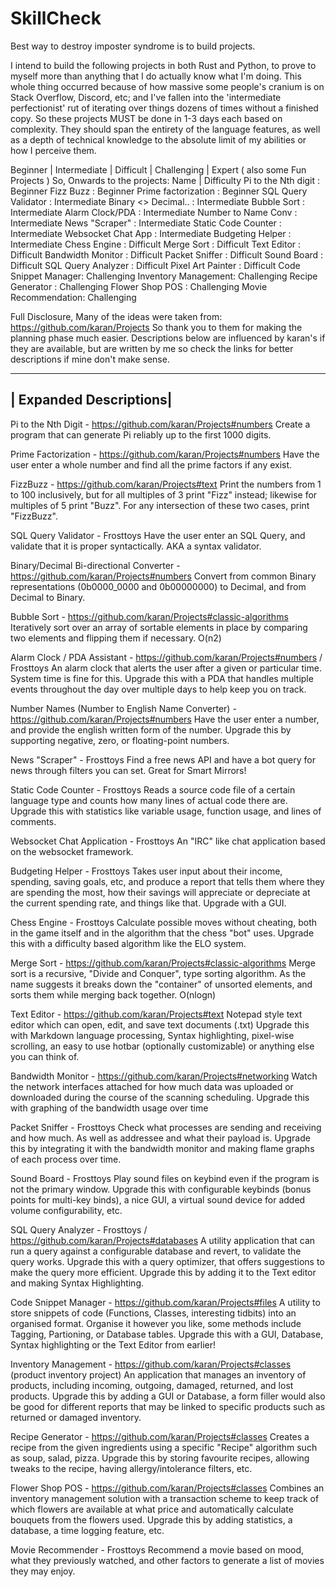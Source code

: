 # SkillCheck
Best way to destroy imposter syndrome is to build projects.


I intend to build the following projects in both Rust and Python, to prove to myself more than anything that I do actually know what I'm doing. 
This whole thing occurred because of how massive some people's cranium is on Stack Overflow, Discord, etc; and I've fallen into the 'intermediate perfectionist' rut of iterating over things dozens of times without a finished copy. So these projects MUST be done in 1-3 days each based on complexity. They should span the entirety of the language features, as well as a depth of technical knowledge to the absolute limit of my abilities or how I perceive them.

Beginner | Intermediate | Difficult | Challenging | Expert  ( also some Fun Projects )
So, Onwards to the projects:
Name                | Difficulty
Pi to the Nth digit : Beginner
Fizz Buzz           : Beginner
Prime factorization : Beginner
SQL Query Validator : Intermediate
Binary <> Decimal.. : Intermediate
Bubble Sort         : Intermediate
Alarm Clock/PDA     : Intermediate
Number to Name Conv : Intermediate
News "Scraper"      : Intermediate
Static Code Counter : Intermediate
Websocket Chat App  : Intermediate
Budgeting Helper    : Intermediate
Chess Engine        : Difficult
Merge Sort          : Difficult
Text Editor         : Difficult
Bandwidth Monitor   : Difficult
Packet Sniffer      : Difficult
Sound Board         : Difficult
SQL Query Analyzer  : Difficult
Pixel Art Painter   : Difficult
Code Snippet Manager: Challenging
Inventory Management: Challenging
Recipe Generator    : Challenging
Flower Shop POS     : Challenging
Movie Recommendation: Challenging



Full Disclosure, Many of the ideas were taken from:
https://github.com/karan/Projects
So thank you to them for making the planning phase much easier. Descriptions below are influenced by karan's if they are available, but are written by me so check the links for better descriptions if mine don't make sense.

------------------------
| Expanded Descriptions| 
------------------------

Pi to the Nth Digit - https://github.com/karan/Projects#numbers
Create a program that can generate Pi reliably up to the first 1000 digits.

Prime Factorization - https://github.com/karan/Projects#numbers
Have the user enter a whole number and find all the prime factors if any exist.

FizzBuzz - https://github.com/karan/Projects#text
Print the numbers from 1 to 100 inclusively, but for all multiples of 3 print "Fizz" instead; likewise for multiples of 5 print "Buzz". For any intersection of these two cases, print "FizzBuzz".

SQL Query Validator - Frosttoys
Have the user enter an SQL Query, and validate that it is proper syntactically. AKA a syntax validator.

Binary/Decimal Bi-directional Converter - https://github.com/karan/Projects#numbers
Convert from common Binary representations (0b0000_0000 and 0b00000000) to Decimal, and from Decimal to Binary.

Bubble Sort - https://github.com/karan/Projects#classic-algorithms
Iteratively sort over an array of sortable elements in place by comparing two elements and flipping them if necessary. O(n2)

Alarm Clock / PDA Assistant - https://github.com/karan/Projects#numbers / Frosttoys
An alarm clock that alerts the user after a given or particular time. System time is fine for this. Upgrade this with a PDA that handles multiple events throughout the day over multiple days to help keep you on track.

Number Names (Number to English Name Converter) - https://github.com/karan/Projects#numbers
Have the user enter a number, and provide the english written form of the number. Upgrade this by supporting negative, zero, or floating-point numbers.

News "Scraper" - Frosttoys
Find a free news API and have a bot query for news through filters you can set. Great for Smart Mirrors!

Static Code Counter - Frosttoys
Reads a source code file of a certain language type and counts how many lines of actual code there are.
Upgrade this with statistics like variable usage, function usage, and lines of comments.

Websocket Chat Application - Frosttoys
An "IRC" like chat application based on the websocket framework.

Budgeting Helper - Frosttoys
Takes user input about their income, spending, saving goals, etc, and produce a report that tells them where they are spending the most, how their savings will appreciate or depreciate at the current spending rate, and things like that. Upgrade with a GUI.

Chess Engine - Frosttoys
Calculate possible moves without cheating, both in the game itself and in the algorithm that the chess "bot" uses. Upgrade this with a difficulty based algorithm like the ELO system.

Merge Sort - https://github.com/karan/Projects#classic-algorithms
Merge sort is a recursive, "Divide and Conquer", type sorting algorithm. As the name suggests it breaks down the "container" of unsorted elements, and sorts them while merging back together. O(nlogn)

Text Editor - https://github.com/karan/Projects#text
Notepad style text editor which can open, edit, and save text documents (.txt)
Upgrade this with Markdown language processing, Syntax highlighting, pixel-wise scrolling, an easy to use hotbar (optionally customizable) or anything else you can think of.

Bandwidth Monitor - https://github.com/karan/Projects#networking
Watch the network interfaces attached for how much data was uploaded or downloaded during the course of the scanning scheduling. Upgrade this with graphing of the bandwidth usage over time

Packet Sniffer - Frosttoys
Check what processes are sending and receiving and how much. As well as addressee and what their payload is. Upgrade this by integrating it with the bandwidth monitor and making flame graphs of each process over time.

Sound Board - Frosttoys
Play sound files on keybind even if the program is not the primary window. Upgrade this with configurable keybinds (bonus points for multi-key binds), a nice GUI, a virtual sound device for added volume configurability, etc.

SQL Query Analyzer - Frosttoys / https://github.com/karan/Projects#databases
A utility application that can run a query against a configurable database and revert, to validate the query works. Upgrade this with a query optimizer, that offers suggestions to make the query more efficient. Upgrade this by adding it to the Text editor and making Syntax Highlighting.

Code Snippet Manager - https://github.com/karan/Projects#files
A utility to store snippets of code (Functions, Classes, interesting tidbits) into an organised format. Organise it however you like, some methods include Tagging, Partioning, or Database tables. Upgrade this with a GUI, Database, Syntax highlighting or the Text Editor from earlier!

Inventory Management - https://github.com/karan/Projects#classes (product inventory project)
An application that manages an inventory of products, including incoming, outgoing, damaged, returned, and lost products. Upgrade this by adding a GUI or Database, a form filler would also be good for different reports that may be linked to specific products such as returned or damaged inventory.

Recipe Generator - https://github.com/karan/Projects#classes 
Creates a recipe from the given ingredients using a specific "Recipe" algorithm such as soup, salad, pizza. Upgrade this by storing favourite recipes, allowing tweaks to the recipe, having allergy/intolerance filters, etc.

Flower Shop POS - https://github.com/karan/Projects#classes
Combines an inventory management solution with a transaction scheme to keep track of which flowers are available at what price and automatically calculate bouquets from the flowers used. Upgrade this by adding statistics, a database, a time logging feature, etc.

Movie Recommender - Frosttoys
Recommend a movie based on mood, what they previously watched, and other factors to generate a list of movies they may enjoy.
